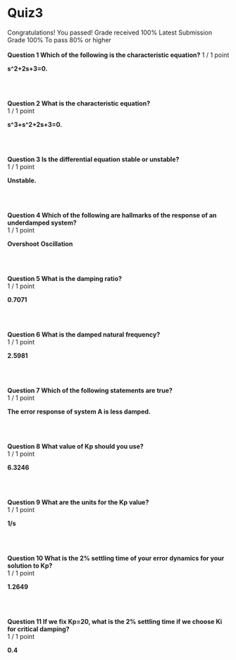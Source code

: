 # Quiz3
Congratulations! You passed!
Grade received 100%
Latest Submission Grade 100%
To pass 80% or higher
<br/>
<br/>
**Question 1 Which of the following is the characteristic equation?**
1 / 1 point    

**s^2+2s+3=0.**

<br/>
<br/>

**Question 2 What is the characteristic equation?**    
1 / 1 point

**s^3+s^2+2s+3=0.**
 
<br/>
<br/>

**Question 3 Is the differential equation stable or unstable?**    
1 / 1 point

**Unstable.**

<br/>
<br/>

**Question 4 Which of the following are hallmarks of the response of an underdamped system?**    
1 / 1 point

**Overshoot**
**Oscillation**

<br/>
<br/>


**Question 5 What is the damping ratio?**    
1 / 1 point

**0.7071**

<br/>
<br/>


**Question 6 What is the damped natural frequency?**    
1 / 1 point

**2.5981**

<br/>
<br/>


**Question 7 Which of the following statements are true?**    
1 / 1 point

**The error response of system A is less damped.**

<br/>
<br/>


**Question 8 What value of Kp should you use?**    
1 / 1 point

**6.3246**

<br/>
<br/>


**Question 9 What are the units for the Kp value?**    
1 / 1 point

**1/s**

<br/>
<br/>


**Question 10 What is the 2% settling time of your error dynamics for your solution to Kp?**    
1 / 1 point

**1.2649**

<br/>
<br/>


**Question 11 If we fix Kp=20, what is the 2% settling time if we choose Ki for critical damping?**    
1 / 1 point

**0.4**

<br/>
<br/>
